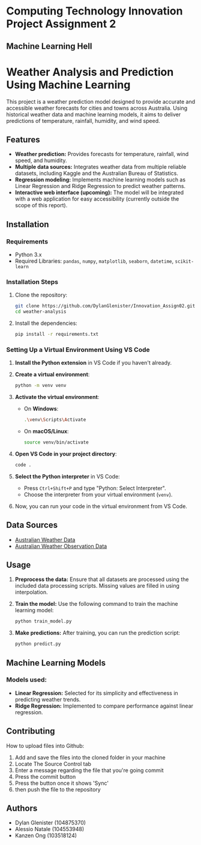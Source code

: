 # Computing Technology Innovation Project Assignment 2
## Machine Learning Hell

# Weather Analysis and Prediction Using Machine Learning

This project is a weather prediction model designed to provide accurate and accessible weather forecasts for cities and towns across Australia. Using historical weather data and machine learning models, it aims to deliver predictions of temperature, rainfall, humidity, and wind speed.

## Features
- **Weather prediction:** Provides forecasts for temperature, rainfall, wind speed, and humidity.
- **Multiple data sources:** Integrates weather data from multiple reliable datasets, including Kaggle and the Australian Bureau of Statistics.
- **Regression modeling:** Implements machine learning models such as Linear Regression and Ridge Regression to predict weather patterns.
- **Interactive web interface (upcoming):** The model will be integrated with a web application for easy accessibility (currently outside the scope of this report).

## Installation

### Requirements
- Python 3.x
- Required Libraries: `pandas`, `numpy`, `matplotlib`, `seaborn`, `datetime`, `scikit-learn`

### Installation Steps
1. Clone the repository:
   ```bash
   git clone https://github.com/DylanGlenister/Innovation_Assign02.git
   cd weather-analysis
   ```

2. Install the dependencies:
   ```bash
   pip install -r requirements.txt
   ```

### Setting Up a Virtual Environment Using VS Code

1. **Install the Python extension** in VS Code if you haven't already.

2. **Create a virtual environment**:
   ```bash
   python -m venv venv
   ```

3. **Activate the virtual environment**:
   - On **Windows**:
     ```bash
     .\venv\Scripts\Activate
     ```
   - On **macOS/Linux**:
     ```bash
     source venv/bin/activate
     ```

4. **Open VS Code in your project directory**:
   ```bash
   code .
   ```

5. **Select the Python interpreter** in VS Code:
   - Press `Ctrl+Shift+P` and type "Python: Select Interpreter".
   - Choose the interpreter from your virtual environment (`venv`).

6. Now, you can run your code in the virtual environment from VS Code.

## Data Sources
- [Australian Weather Data](https://www.kaggle.com/datasets/manidevesh/weather-data-set-australia)
- [Australian Weather Observation Data](https://www.kaggle.com/datasets/alcheng10/bom-weather-observation-data-select-stations)

## Usage

1. **Preprocess the data:**
   Ensure that all datasets are processed using the included data processing scripts. Missing values are filled in using interpolation.

2. **Train the model:**
   Use the following command to train the machine learning model:
   ```bash
   python train_model.py
   ```

3. **Make predictions:**
   After training, you can run the prediction script:
   ```bash
   python predict.py
   ```

## Machine Learning Models

### Models used:
- **Linear Regression:** Selected for its simplicity and effectiveness in predicting weather trends.
- **Ridge Regression:** Implemented to compare performance against linear regression.

## Contributing

How to upload files into Github:
1. Add and save the files into the cloned folder in your machine
2. Locate The Source Control tab
3. Enter a message regarding the file that you're going commit
4. Press the commit button
5. Press the button once it shows 'Sync'
6. then push the file to the repository

## Authors

- Dylan Glenister (104875370)
- Alessio Natale (104553948)
- Kanzen Ong (103518124)
